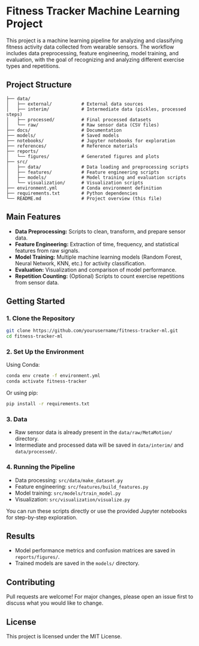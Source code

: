 # Fitness Tracker Machine Learning Project

This project is a machine learning pipeline for analyzing and classifying fitness activity data collected from wearable sensors. The workflow includes data preprocessing, feature engineering, model training, and evaluation, with the goal of recognizing and analyzing different exercise types and repetitions.

## Project Structure

```
├── data/
│   ├── external/           # External data sources
│   ├── interim/            # Intermediate data (pickles, processed steps)
│   ├── processed/          # Final processed datasets
│   └── raw/                # Raw sensor data (CSV files)
├── docs/                   # Documentation
├── models/                 # Saved models
├── notebooks/              # Jupyter notebooks for exploration
├── references/             # Reference materials
├── reports/
│   └── figures/            # Generated figures and plots
├── src/
│   ├── data/               # Data loading and preprocessing scripts
│   ├── features/           # Feature engineering scripts
│   ├── models/             # Model training and evaluation scripts
│   └── visualization/      # Visualization scripts
├── environment.yml         # Conda environment definition
├── requirements.txt        # Python dependencies
└── README.md               # Project overview (this file)
```

## Main Features
- **Data Preprocessing:** Scripts to clean, transform, and prepare sensor data.
- **Feature Engineering:** Extraction of time, frequency, and statistical features from raw signals.
- **Model Training:** Multiple machine learning models (Random Forest, Neural Network, KNN, etc.) for activity classification.
- **Evaluation:** Visualization and comparison of model performance.
- **Repetition Counting:** (Optional) Scripts to count exercise repetitions from sensor data.

## Getting Started

### 1. Clone the Repository
```sh
git clone https://github.com/yourusername/fitness-tracker-ml.git
cd fitness-tracker-ml
```

### 2. Set Up the Environment
Using Conda:
```sh
conda env create -f environment.yml
conda activate fitness-tracker
```
Or using pip:
```sh
pip install -r requirements.txt
```

### 3. Data
- Raw sensor data is already present in the `data/raw/MetaMotion/` directory.
- Intermediate and processed data will be saved in `data/interim/` and `data/processed/`.

### 4. Running the Pipeline
- Data processing: `src/data/make_dataset.py`
- Feature engineering: `src/features/build_features.py`
- Model training: `src/models/train_model.py`
- Visualization: `src/visualization/visualize.py`

You can run these scripts directly or use the provided Jupyter notebooks for step-by-step exploration.

## Results
- Model performance metrics and confusion matrices are saved in `reports/figures/`.
- Trained models are saved in the `models/` directory.

## Contributing
Pull requests are welcome! For major changes, please open an issue first to discuss what you would like to change.

## License
This project is licensed under the MIT License.